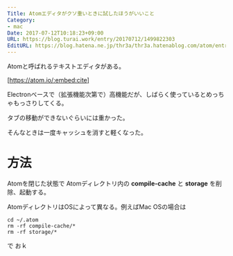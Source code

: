 ```yaml
---
Title: Atomエディタがクソ重いときに試したほうがいいこと
Category:
- mac
Date: 2017-07-12T10:18:23+09:00
URL: https://blog.turai.work/entry/20170712/1499822303
EditURL: https://blog.hatena.ne.jp/thr3a/thr3a.hatenablog.com/atom/entry/8599973812278923416
---
```


Atomと呼ばれるテキストエディタがある。

[https://atom.io/:embed:cite]

Electronベースで（拡張機能次第で）高機能だが、しばらく使っているとめっちゃもっさりしてくる。

タブの移動ができないぐらいには重かった。

そんなときは一度キャッシュを消すと軽くなった。

# 方法

Atomを閉じた状態で Atomディレクトリ内の  **compile-cache** と **storage** を削除、起動する。

AtomディレクトリはOSによって異なる。例えばMac OSの場合は

```
cd ~/.atom
rm -rf compile-cache/*
rm -rf storage/*
```

で おｋ
